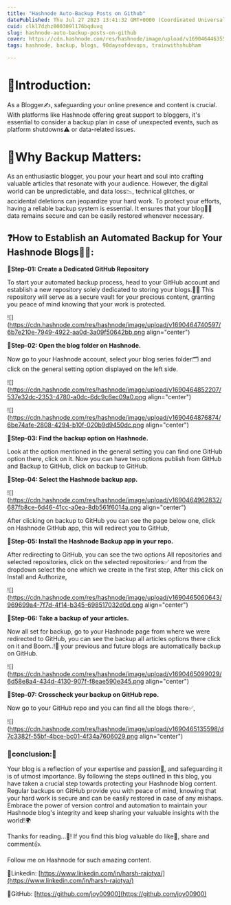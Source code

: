 ```yaml
---
title: "Hashnode Auto-Backup Posts on Github"
datePublished: Thu Jul 27 2023 13:41:32 GMT+0000 (Coordinated Universal Time)
cuid: clkl7dzhz000309l176bqduvq
slug: hashnode-auto-backup-posts-on-github
cover: https://cdn.hashnode.com/res/hashnode/image/upload/v1690464463553/41054ac4-f632-48f7-af4b-fde0eedeb5ce.jpeg
tags: hashnode, backup, blogs, 90daysofdevops, trainwithshubham

---
```


# 📌Introduction:

As a Blogger✍️, safeguarding your online presence and content is crucial. With platforms like Hashnode offering great support to bloggers, it's essential to consider a backup plan in case of unexpected events, such as platform shutdowns⚠️ or data-related issues.

# 🧐Why Backup Matters:

As an enthusiastic blogger, you pour your heart and soul into crafting valuable articles that resonate with your audience. However, the digital world can be unpredictable, and data loss📉, technical glitches, or accidental deletions can jeopardize your hard work. To protect your efforts, having a reliable backup system is essential. It ensures that your blog👨‍💻 data remains secure and can be easily restored whenever necessary.

## ❓How to Establish an Automated Backup for Your Hashnode Blogs👨‍💻:

**🔴Step-01: Create a Dedicated GitHub Repository**

To start your automated backup process, head to your GitHub account and establish a new repository solely dedicated to storing your blogs.👨‍💻 This repository will serve as a secure vault for your precious content, granting you peace of mind knowing that your work is protected.

![](https://cdn.hashnode.com/res/hashnode/image/upload/v1690464740597/6b7e210e-7949-4922-aa0d-3a09f50642bb.png align="center")

**🔴Step-02: Open the blog folder on Hashnode.**

Now go to your Hashnode account, select your blog series folder🗂️ and click on the general setting option displayed on the left side.

![](https://cdn.hashnode.com/res/hashnode/image/upload/v1690464852207/537e32dc-2353-4780-a0dc-6dc9c6ec09a0.png align="center")

![](https://cdn.hashnode.com/res/hashnode/image/upload/v1690464876874/6be74afe-2808-4294-b10f-020b9d9450dc.png align="center")

**🔴Step-03: Find the backup option on Hashnode.**

Look at the option mentioned in the general setting you can find one GitHub option there, click on it. Now you can have two options publish from GitHub and Backup to GitHub, click on backup to GitHub.

**🔴Step-04: Select the Hashnode backup app.**

![](https://cdn.hashnode.com/res/hashnode/image/upload/v1690464962832/687fb8ce-6d46-41cc-a0ea-8db561f6014a.png align="center")

After clicking on backup to GitHub you can see the page below one, click on Hashnode GitHub app, this will redirect you to GitHub,

**🔴Step-05: Install the Hashnode Backup app in your repo.**

After redirecting to GitHub, you can see the two options All repositories and selected repositories, click on the selected repositories✅ and from the dropdown select the one which we create in the first step, After this click on Install and Authorize,

![](https://cdn.hashnode.com/res/hashnode/image/upload/v1690465060643/969699a4-7f7d-4f14-b345-698517032d0d.png align="center")

**🔴Step-06: Take a backup of your articles.**

Now all set for backup, go to your Hashnode page from where we were redirected to GitHub, you can see the backup all articles options there click on it and Boom..!🎉 your previous and future blogs are automatically backup on GitHub.

![](https://cdn.hashnode.com/res/hashnode/image/upload/v1690465099029/6d58e8a4-434d-4130-907f-f8eae590e345.png align="center")

**🔴Step-07: Crosscheck your backup on GitHub repo.**

Now go to your GitHub repo and you can find all the blogs there✅,

![](https://cdn.hashnode.com/res/hashnode/image/upload/v1690465135598/d7c3382f-55bf-4bce-bc01-4f34a7606029.png align="center")

### **🔅conclusion:🔅**

Your blog is a reflection of your expertise and passion🛂, and safeguarding it is of utmost importance. By following the steps outlined in this blog, you have taken a crucial step towards protecting your Hashnode blog content. Regular backups on GitHub provide you with peace of mind, knowing that your hard work is secure and can be easily restored in case of any mishaps. Embrace the power of version control and automation to maintain your Hashnode blog's integrity and keep sharing your valuable insights with the world!🌍

Thanks for reading...👏! If you find this blog valuable do like🩷, share and comment👍.

Follow me on Hashnode for such amazing content.

📌Linkedin: [https://www.linkedin.com/in/harsh-rajotya/](https://www.linkedin.com/in/harsh-rajotya/)

📌GitHub: [https://github.com/joy00900](https://github.com/joy00900)